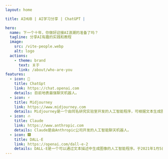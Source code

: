 ```yaml
---
layout: home

title: AIHUB | AI学习分享 | ChatGPT |

hero:
  name: 下一个十年，你做好迎接AI浪潮的准备了吗？
  tagline: 分享AI有趣的实践和教程
  image:
    src: /vite-people.webp
    alt: logo
  actions:
    - theme: brand
      text: 关于
      link: /about/who-are-you
features:
  - icon: 🚀 
    title: ChatGpt
    link: https://chat.openai.com
    details: 目前地表最强聊天机器人。
  - icon: ⚡️
    title: Midjourney
    link: https://www.midjourney.com
    details: Midjourney是一个由同名研究实验室开发的人工智能程序，可根据文本生成图像。
  - icon: 🔥
    title: Claude
    link: https://www.anthropic.com
    details: Claude是由Anthropic公司开发的人工智能聊天机器人。
  - icon: 🎆
    title: DALL-E
    link: https://openai.com/dall-e-2
    details: DALL-E是一个可以通过文本描述中生成图像的人工智能程序。于2021年1月5日由OpenAI发表。
---
```


<!-- <script setup>
import home from './.vitepress/components/home.vue';
</script>

<home /> -->
